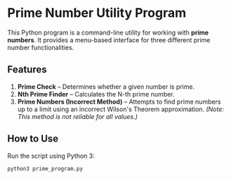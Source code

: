 # Prime Number Utility Program

This Python program is a command-line utility for working with **prime numbers**. It provides a menu-based interface for three different prime number functionalities.

## Features

1. **Prime Check** – Determines whether a given number is prime.
2. **Nth Prime Finder** – Calculates the N-th prime number.
3. **Prime Numbers (Incorrect Method)** – Attempts to find prime numbers up to a limit using an incorrect Wilson's Theorem approximation. *(Note: This method is not reliable for all values.)*

## How to Use

Run the script using Python 3:

```bash
python3 prime_program.py
